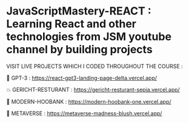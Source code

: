 # JavaScriptMastery-REACT : Learning React and other technologies from JSM youtube channel by building projects 

VISIT LIVE PROJECTS WHICH I CODED THROUGHOUT THE COURSE : 

🧿 GPT-3 : https://react-gpt3-landing-page-delta.vercel.app/

💥 GERICHT-RESTURANT : https://gericht-resturant-sepia.vercel.app/

🤑 MODERN-HOOBANK : https://modern-hoobank-one.vercel.app/

🦄 METAVERSE : https://metaverse-madness-blush.vercel.app/
